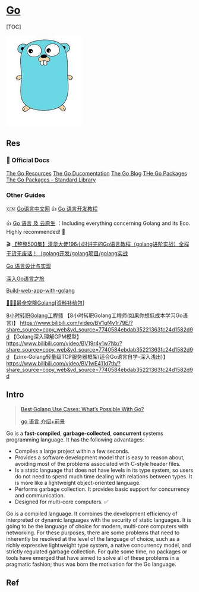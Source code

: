 # [Go](https://go.dev)

[TOC]



![Golang Tutorial - Learn Golang by Examples | Fundamentals of Golang |  Edureka](../../../../../Assets/Pics/83CD359C-971C-4001-AA87-26C1DE601DA8.jpeg)


## Res
### 🌈 Official Docs
[The Go Resources](https://go.dev/learn/)
[The Go Ducomentation](https://go.dev/doc/)
[The Go Blog](https://go.dev/blog/)
[THe Go Packages](https://pkg.go.dev)
[The Go Packages - Standard Library](https://pkg.go.dev/std)

### Other Guides
🇨🇳 [Go语言中文网](https://studygolang.com)
👍 [Go 语言开发教程](https://www.topgoer.cn/docs/golang/golang-1ccjbpfstsfi1)

👍 [Go 语言 及 云原生](https://www.topgoer.cn) ：Including everything concerning Golang and its Eco. Highly recommended! 🎉

🎬 [【整整500集】清华大佬196小时讲完的Go语言教程（golang进阶实战）全程干货无废话！（golang开发/golang项目/golang实战](https://www.bilibili.com/video/BV1Pg41187AS/?p=3&share_source=copy_web&vd_source=7740584ebdab35221363fc24d1582d9d)

[Go 语言设计与实现](https://draveness.me/golang/)

[深入Go语言之旅](https://go.cyub.vip/index.html)


[Build-web-app-with-golang](https://github.com/astaxie/build-web-application-with-golang/blob/master/en/preface.md)

[👏👏👏最全空降Golang[资料补给包]](https://github.com/0voice/Introduction-to-Golang)


[8小时转职Golang工程师](https://www.yuque.com/aceld/mo95lb/dsk886)
【8小时转职Golang工程师(如果你想低成本学习Go语言)】 https://www.bilibili.com/video/BV1gf4y1r79E/?share_source=copy_web&vd_source=7740584ebdab35221363fc24d1582d9d
【Golang深入理解GPM模型】 https://www.bilibili.com/video/BV19r4y1w7Nx/?share_source=copy_web&vd_source=7740584ebdab35221363fc24d1582d9d
【zinx-Golang轻量级TCP服务器框架(适合Go语言自学-深入浅出)】 https://www.bilibili.com/video/BV1wE411d7th/?share_source=copy_web&vd_source=7740584ebdab35221363fc24d1582d9d



## Intro
> [Best Golang Use Cases: What’s Possible With Go?](https://www.agiratech.com/golang-use-cases)
>
> [go 语言 介绍+前景](https://www.topgoer.com)


Go is a **fast-compiled**, **garbage-collected**, **concurrent** systems programming language. It has the following advantages:

- Compiles a large project within a few seconds.
- Provides a software development model that is easy to reason about, avoiding most of the problems associated with C-style header files.
- Is a static language that does not have levels in its type system, so users do not need to spend much time dealing with relations between types. It is more like a lightweight object-oriented language.
- Performs garbage collection. It provides basic support for concurrency and communication.
- Designed for multi-core computers. ✅

Go is a compiled language. It combines the development efficiency of interpreted or dynamic languages with the security of static languages. It is going to be the language of choice for modern, multi-core computers with networking. For these purposes, there are some problems that need to inherently be resolved at the level of the language of choice, such as a richly expressive lightweight type system, a native concurrency model, and strictly regulated garbage collection. For quite some time, no packages or tools have emerged that have aimed to solve all of these problems in a pragmatic fashion; thus was born the motivation for the Go language.



## Ref
